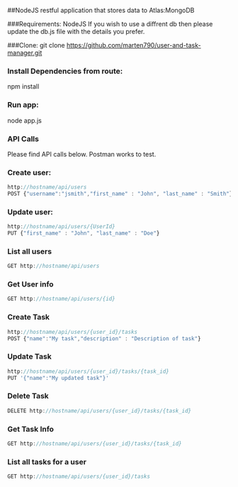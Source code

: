 ##NodeJS restful application that stores data to Atlas:MongoDB

###Requirements:
NodeJS
If you wish to use a diffrent db then please update the db.js file with the details you prefer.

###Clone:
git clone https://github.com/marten790/user-and-task-manager.git

### Install Dependencies from route:
npm install

### Run app:
node app.js

### API Calls
Please find API calls below. Postman works to test.

### Create user:
```javascript
http://hostname/api/users
POST {"username":"jsmith","first_name" : "John", "last_name" : "Smith"}
```

### Update user:
```javascript
http://hostname/api/users/{UserId}
PUT {"first_name" : "John", "last_name" : "Doe"}
```

### List all users
```javascript
GET http://hostname/api/users
```

### Get User info
```javascript
GET http://hostname/api/users/{id}
```

### Create Task
```javascript
http://hostname/api/users/{user_id}/tasks
POST {"name":"My task","description" : "Description of task"}
```

### Update Task
```javascript
http://hostname/api/users/{user_id}/tasks/{task_id}
PUT '{"name":"My updated task"}'
```
### Delete Task
```javascript
DELETE http://hostname/api/users/{user_id}/tasks/{task_id}
```
### Get Task Info
```javascript
GET http://hostname/api/users/{user_id}/tasks/{task_id}
```
### List all tasks for a user
```javascript
GET http://hostname/api/users/{user_id}/tasks
```
